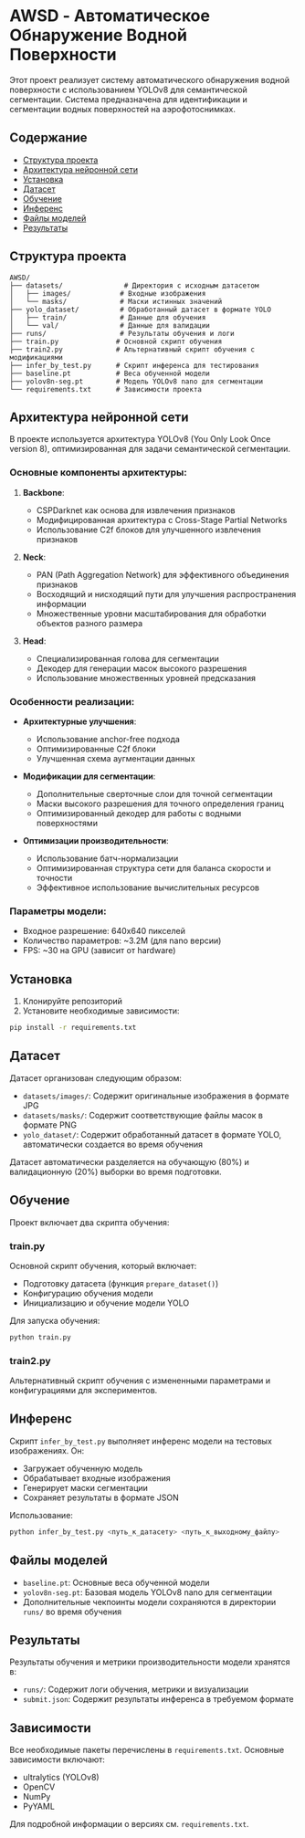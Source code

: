 # AWSD - Автоматическое Обнаружение Водной Поверхности

Этот проект реализует систему автоматического обнаружения водной поверхности с использованием YOLOv8 для семантической сегментации. Система предназначена для идентификации и сегментации водных поверхностей на аэрофотоснимках.

## Содержание
- [Структура проекта](#структура-проекта)
- [Архитектура нейронной сети](#архитектура-нейронной-сети)
- [Установка](#установка)
- [Датасет](#датасет)
- [Обучение](#обучение)
- [Инференс](#инференс)
- [Файлы моделей](#файлы-моделей)
- [Результаты](#результаты)

## Структура проекта

```
AWSD/
├── datasets/               # Директория с исходным датасетом
│   ├── images/            # Входные изображения
│   └── masks/             # Маски истинных значений
├── yolo_dataset/          # Обработанный датасет в формате YOLO
│   ├── train/             # Данные для обучения
│   └── val/               # Данные для валидации
├── runs/                  # Результаты обучения и логи
├── train.py              # Основной скрипт обучения
├── train2.py             # Альтернативный скрипт обучения с модификациями
├── infer_by_test.py      # Скрипт инференса для тестирования
├── baseline.pt           # Веса обученной модели
├── yolov8n-seg.pt        # Модель YOLOv8 nano для сегментации
└── requirements.txt      # Зависимости проекта
```

## Архитектура нейронной сети

В проекте используется архитектура YOLOv8 (You Only Look Once version 8), оптимизированная для задачи семантической сегментации.

### Основные компоненты архитектуры:

1. **Backbone**: 
   - CSPDarknet как основа для извлечения признаков
   - Модифицированная архитектура с Cross-Stage Partial Networks
   - Использование C2f блоков для улучшенного извлечения признаков

2. **Neck**:
   - PAN (Path Aggregation Network) для эффективного объединения признаков
   - Восходящий и нисходящий пути для улучшения распространения информации
   - Множественные уровни масштабирования для обработки объектов разного размера

3. **Head**:
   - Специализированная голова для сегментации
   - Декодер для генерации масок высокого разрешения
   - Использование множественных уровней предсказания

### Особенности реализации:

- **Архитектурные улучшения**:
  - Использование anchor-free подхода
  - Оптимизированные C2f блоки
  - Улучшенная схема аугментации данных

- **Модификации для сегментации**:
  - Дополнительные сверточные слои для точной сегментации
  - Маски высокого разрешения для точного определения границ
  - Оптимизированный декодер для работы с водными поверхностями

- **Оптимизации производительности**:
  - Использование батч-нормализации
  - Оптимизированная структура сети для баланса скорости и точности
  - Эффективное использование вычислительных ресурсов

### Параметры модели:

- Входное разрешение: 640x640 пикселей
- Количество параметров: ~3.2M (для nano версии)
- FPS: ~30 на GPU (зависит от hardware)

## Установка

1. Клонируйте репозиторий
2. Установите необходимые зависимости:
```bash
pip install -r requirements.txt
```

## Датасет

Датасет организован следующим образом:
- `datasets/images/`: Содержит оригинальные изображения в формате JPG
- `datasets/masks/`: Содержит соответствующие файлы масок в формате PNG
- `yolo_dataset/`: Содержит обработанный датасет в формате YOLO, автоматически создается во время обучения

Датасет автоматически разделяется на обучающую (80%) и валидационную (20%) выборки во время подготовки.

## Обучение

Проект включает два скрипта обучения:

### train.py
Основной скрипт обучения, который включает:
- Подготовку датасета (функция `prepare_dataset()`)
- Конфигурацию обучения модели
- Инициализацию и обучение модели YOLO

Для запуска обучения:
```bash
python train.py
```

### train2.py
Альтернативный скрипт обучения с измененными параметрами и конфигурациями для экспериментов.

## Инференс

Скрипт `infer_by_test.py` выполняет инференс модели на тестовых изображениях. Он:
- Загружает обученную модель
- Обрабатывает входные изображения
- Генерирует маски сегментации
- Сохраняет результаты в формате JSON

Использование:
```bash
python infer_by_test.py <путь_к_датасету> <путь_к_выходному_файлу>
```

## Файлы моделей

- `baseline.pt`: Основные веса обученной модели
- `yolov8n-seg.pt`: Базовая модель YOLOv8 nano для сегментации
- Дополнительные чекпоинты модели сохраняются в директории `runs/` во время обучения

## Результаты

Результаты обучения и метрики производительности модели хранятся в:
- `runs/`: Содержит логи обучения, метрики и визуализации
- `submit.json`: Содержит результаты инференса в требуемом формате

## Зависимости

Все необходимые пакеты перечислены в `requirements.txt`. Основные зависимости включают:
- ultralytics (YOLOv8)
- OpenCV
- NumPy
- PyYAML

Для подробной информации о версиях см. `requirements.txt`.